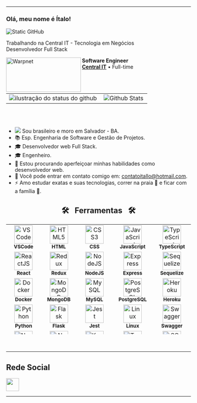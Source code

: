 
---

### Olá, meu nome é Ítalo!

<img src="https://img.shields.io/static/v1?label=Overview&message=ITALO&color=007bff&style=for-the-badge&logo=GitHub" alt="Static GitHub">

<p> Trabalhando na Central IT - Tecnologia em Negócios<br/> Desenvolvedor Full Stack</p>

[<img align="left" height="94px" width="204px" alt="Warpnet" src="https://centralit.com.br/wp-content/webp-express/webp-images/uploads/2024/10/Logo_CentralIT.png.webp"/>](https://centralit.com.br/)

**Software Engineer** \
[**Central IT**](https://centralit.com.br/) • Full-time

 <br/>
<br/>


  <!-- Conteúdo à direita -->
  <div>
    <table>
      <tr>
        <td>
          <img align='left' src="https://github-readme-stats.vercel.app/api?username=Italo9&show_icons=true&title_color=007bff&text_color=000000&icon_color=007bff&bg_color=ffffff&cache_seconds=2300" alt="ilustração do status do github">
        </td>
        <td>
          <img align="left" src="https://github-readme-stats.vercel.app/api/top-langs/?username=Italo9&theme=dark&hide_border=false&include_all_commits=true&count_private=true&layout=compact" alt="Github Stats" />
        </td>
      </tr>
    </table>
  </div>
</div>



<br/>


<br/>

- <img src="https://img.icons8.com/emoji/20/000000/man-with-beard-light-skin-tone.png"/> Sou brasileiro e moro em Salvador - BA.  
- :books: Esp. Engenharia de Software e Gestão de Projetos.  
- :mortar_board: Desenvolvedor web Full Stack.  
- :mortar_board: Engenheiro.  
- 👯 Estou procurando aperfeiçoar minhas habilidades como desenvolvedor web.  
- :email: Você pode entrar em contato comigo em: contatoitallo@hotmail.com.  
- ⚡ Amo estudar exatas e suas tecnologias, correr na praia :ocean: e ficar com a família :raised_hands:.  



## 

<h2 align="center">🛠️&ensp; Ferramentas &ensp;🛠️</h2>

<table align="center" height="300px">
  <tr>
    <td align="center" width="120px">
      <img src="https://skillicons.dev/icons?i=vscode" width="50px" alt="VSCode"/><br>
      <sub><b>VSCode</b></sub>
    </td>
    <td align="center" width="120px">
      <img src="https://skillicons.dev/icons?i=html" width="50px" alt="HTML5"/><br>
      <sub><b>HTML</b></sub>
    </td>
    <td align="center" width="120px">
      <img src="https://skillicons.dev/icons?i=css" width="50px" alt="CSS3"/><br>
      <sub><b>CSS</b></sub>
    </td>
    <td align="center" width="120px">
      <img src="https://skillicons.dev/icons?i=javascript" width="50px" alt="JavaScript"/><br>
      <sub><b>JavaScript</b></sub>
    </td>
    <td align="center" width="120px">
      <img src="https://skillicons.dev/icons?i=typescript" width="50px" alt="TypeScript"/><br>
      <sub><b>TypeScript</b></sub>
    </td>
  </tr>
  <tr>
    <td align="center" width="120px">
      <img src="https://skillicons.dev/icons?i=react" width="50px" alt="ReactJS"/><br>
      <sub><b>React</b></sub>
    </td>
    <td align="center" width="120px">
      <img src="https://skillicons.dev/icons?i=redux" width="50px" alt="Redux"/><br>
      <sub><b>Redux</b></sub>
    </td>
    <td align="center" width="120px">
      <img src="https://skillicons.dev/icons?i=nodejs" width="50px" alt="NodeJS"/><br>
      <sub><b>NodeJS</b></sub>
    </td>
    <td align="center" width="120px">
      <img src="https://skillicons.dev/icons?i=express" width="50px" alt="Express"/><br>
      <sub><b>Express</b></sub>
    </td>
    <td align="center" width="120px">
      <img src="https://skillicons.dev/icons?i=sequelize" width="50px" alt="Sequelize"/><br>
      <sub><b>Sequelize</b></sub>
    </td>
  </tr>
  <tr>
    <td align="center" width="120px">
      <img src="https://skillicons.dev/icons?i=docker" width="50px" alt="Docker"/><br>
      <sub><b>Docker</b></sub>
    </td>
    <td align="center" width="120px">
      <img src="https://skillicons.dev/icons?i=mongodb" width="50px" alt="MongoDB"/><br>
      <sub><b>MongoDB</b></sub>
    </td>
    <td align="center" width="120px">
      <img src="https://skillicons.dev/icons?i=mysql" width="50px" alt="MySQL"/><br>
      <sub><b>MySQL</b></sub>
    </td>
    <td align="center" width="120px">
      <img src="https://skillicons.dev/icons?i=postgres" width="50px" alt="PostgreSQL"/><br>
      <sub><b>PostgreSQL</b></sub>
    </td>
    <td align="center" width="120px">
      <img src="https://skillicons.dev/icons?i=heroku" width="50px" alt="Heroku"/><br>
      <sub><b>Heroku</b></sub>
    </td>
  </tr>
  <tr>
    <td align="center" width="120px">
      <img src="https://skillicons.dev/icons?i=python" width="50px" alt="Python"/><br>
      <sub><b>Python</b></sub>
    </td>
    <td align="center" width="120px">
      <img src="https://skillicons.dev/icons?i=flask" width="50px" alt="Flask"/><br>
      <sub><b>Flask</b></sub>
    </td>
    <td align="center" width="120px">
      <img src="https://skillicons.dev/icons?i=jest" width="50px" alt="Jest"/><br>
      <sub><b>Jest</b></sub>
    </td>
    <td align="center" width="120px">
      <img src="https://skillicons.dev/icons?i=linux" width="50px" alt="Linux"/><br>
      <sub><b>Linux</b></sub>
    </td>
    <td align="center" width="120px">
      <img src="https://skillicons.dev/icons?i=swagger" width="50px" alt="Swagger"/><br>
      <sub><b>Swagger</b></sub>
    </td>
  </tr>
  <tr>
    <td align="center" width="120px">
      <img src="https://skillicons.dev/icons?i=nestjs" width="50px" alt="NestJS"/><br>
      <sub><b>NestJS</b></sub>
    </td>
    <td align="center" width="120px">
      <img src="https://skillicons.dev/icons?i=nx" width="50px" alt="Nx"/><br>
      <sub><b>Nx</b></sub>
    </td>
    <td align="center" width="120px">
      <img src="https://skillicons.dev/icons?i=knex" width="50px" alt="Knex"/><br>
      <sub><b>Knex</b></sub>
    </td>
    <td align="center" width="120px">
      <img src="https://skillicons.dev/icons?i=ts" width="50px" alt="TypeORM"/><br>
      <sub><b>TypeORM</b></sub>
    </td>
    <td align="center" width="120px">
      <img src="https://skillicons.dev/icons?i=solid" width="50px" alt="SOLID"/><br>
      <sub><b>SOLID</b></sub>
    </td>
  </tr>
  <tr>
    <td align="center" width="120px">
      <img src="https://skillicons.dev/icons?i=autocad" width="50px" alt="AutoCAD"/><br>
      <sub><b>AutoCAD</b></sub>
    </td>
    <td align="center" width="120px">
      <img src="https://skillicons.dev/icons?i=bash" width="50px" alt="Bash"/><br>
      <sub><b>Bash</b></sub>
    </td>
    <td align="center" width="120px">
      <img src="https://skillicons.dev/icons?i=bootstrap" width="50px" alt="Bootstrap"/><br>
      <sub><b>Bootstrap</b></sub>
    </td>
    <td align="center" width="120px">
      <img src="https://skillicons.dev/icons?i=cypress" width="50px" alt="Cypress"/><br>
      <sub><b>Cypress</b></sub>
    </td>
    <td align="center" width="120px">
      <img src="https://skillicons.dev/icons?i=dynamodb" width="50px" alt="DynamoDB"/><br>
      <sub><b>DynamoDB</b></sub>
    </td>
  </tr>
  <tr>
    <td align="center" width="120px">
      <img src="https://skillicons.dev/icons?i=lua" width="50px" alt="Lua"/><br>
      <sub><b>Lua</b></sub>
    </td>
    <td align="center" width="120px">
      <img src="https://skillicons.dev/icons?i=nextjs" width="50px" alt="Next.js"/><br>
      <sub><b>Next.js</b></sub>
    </td>
    <td align="center" width="120px">
      <img src="https://skillicons.dev/icons?i=redis" width="50px" alt="Redis"/><br>
      <sub><b>Redis</b></sub>
    </td>
    <td align="center" width="120px">
      <img src="https://skillicons.dev/icons?i=styledcomponents" width="50px" alt="Styled Components"/><br>
      <sub><b>Styled Components</b></sub>
    </td>
    <td align="center" width="120px">
      <img src="https://skillicons.dev/icons?i=githubactions" width="50px" alt="GitHub Actions"/><br>
      <sub><b>GitHub Actions</b></sub>
    </td>
  </tr>
</table>


<br>

--- 
## Rede Social  
[<img src="https://skillicons.dev/icons?i=linkedin" width="35px" />](https://www.linkedin.com/in/italolima9/)  

--- 

